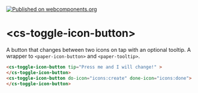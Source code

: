 [![Published on webcomponents.org](https://img.shields.io/badge/webcomponents.org-published-blue.svg)](https://www.webcomponents.org/element/csonnhalter/cs-scroll)
# \<cs-toggle-icon-button\>

A button that changes between two icons on tap with an optional tooltip. A wrapper to `<paper-icon-button>` and `<paper-tooltip>`.
<!---
```
<custom-element-demo>
  <template>
    <script src="../webcomponentsjs/webcomponents-lite.js"></script>
    <link rel="import" href="cs-toggle-icon-button.html">
    <link rel="import" href="../iron-icons/iron-icons.html">
    <next-code-block></next-code-block>
  </template>
</custom-element-demo>
```
-->
```html
<cs-toggle-icon-button tip="Press me and I will change!" >
</cs-toggle-icon-button>
<cs-toggle-icon-button do-icon="icons:create" done-icon="icons:done">
</cs-toggle-icon-button>
```
